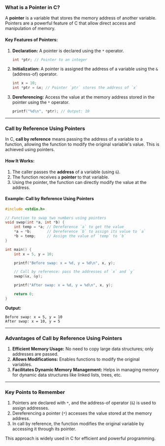 ### **What is a Pointer in C?**

A **pointer** is a variable that stores the memory address of another variable. Pointers are a powerful feature of C that allow direct access and manipulation of memory.

#### **Key Features of Pointers:**
1. **Declaration:** A pointer is declared using the `*` operator.
   ```c
   int *ptr; // Pointer to an integer
   ```
2. **Initialization:** A pointer is assigned the address of a variable using the `&` (address-of) operator.
   ```c
   int x = 10;
   int *ptr = &x; // Pointer `ptr` stores the address of `x`
   ```
3. **Dereferencing:** Access the value at the memory address stored in the pointer using the `*` operator.
   ```c
   printf("%d\n", *ptr); // Output: 10
   ```

---

### **Call by Reference Using Pointers**

In C, **call by reference** means passing the address of a variable to a function, allowing the function to modify the original variable's value. This is achieved using pointers.

#### **How It Works:**
1. The caller passes the **address** of a variable (using `&`).
2. The function receives a **pointer** to that variable.
3. Using the pointer, the function can directly modify the value at the address.

#### **Example: Call by Reference Using Pointers**
```c
#include <stdio.h>

// Function to swap two numbers using pointers
void swap(int *a, int *b) {
    int temp = *a; // Dereference `a` to get the value
    *a = *b;       // Dereference `b` to assign its value to `a`
    *b = temp;     // Assign the value of `temp` to `b`
}

int main() {
    int x = 5, y = 10;

    printf("Before swap: x = %d, y = %d\n", x, y);

    // Call by reference: pass the addresses of `x` and `y`
    swap(&x, &y);

    printf("After swap: x = %d, y = %d\n", x, y);

    return 0;
}
```

**Output:**
```
Before swap: x = 5, y = 10
After swap: x = 10, y = 5
```

---

### **Advantages of Call by Reference Using Pointers**
1. **Efficient Memory Usage:** No need to copy large data structures; only addresses are passed.
2. **Allows Modifications:** Enables functions to modify the original variables.
3. **Facilitates Dynamic Memory Management:** Helps in managing memory for dynamic data structures like linked lists, trees, etc.

---

### **Key Points to Remember**
1. Pointers are declared with `*`, and the address-of operator (`&`) is used to assign addresses.
2. Dereferencing a pointer (`*`) accesses the value stored at the memory address.
3. In call by reference, the function modifies the original variable by accessing it through its pointer.

This approach is widely used in C for efficient and powerful programming.
